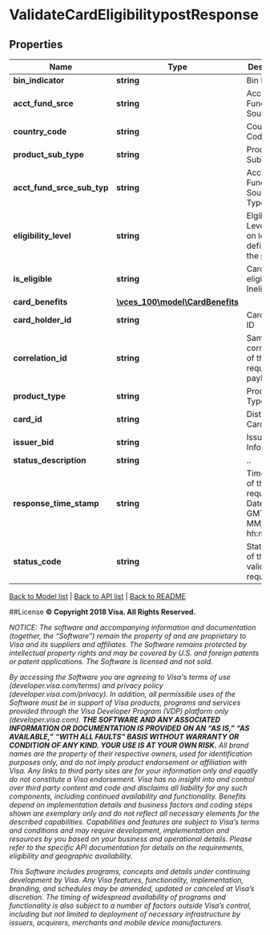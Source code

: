 # ValidateCardEligibilitypostResponse

## Properties
Name | Type | Description | Notes
------------ | ------------- | ------------- | -------------
**bin_indicator** | **string** | Bin Indicator | [optional] 
**acct_fund_srce** | **string** | Account Funding Source | [optional] 
**country_code** | **string** | Country Code | [optional] 
**product_sub_type** | **string** | Product SubType | [optional] 
**acct_fund_srce_sub_typ** | **string** | Account Funding Source Sub Type | [optional] 
**eligibility_level** | **string** | Elgibility Level based on levels defined for the program | [optional] 
**is_eligible** | **string** | Card is eligible or Ineligible | [optional] 
**card_benefits** | [**\vces_100\model\CardBenefits**](CardBenefits.md) |  | [optional] 
**card_holder_id** | **string** | CardHolder ID | [optional] 
**correlation_id** | **string** | Same as correlationId of the request payload | 
**product_type** | **string** | Product Type | [optional] 
**card_id** | **string** | Distinct Card ID | [optional] 
**issuer_bid** | **string** | Issuer BID Information | [optional] 
**status_description** | **string** | .. | 
**response_time_stamp** | **string** | Time stamp of the request Date and in GMT format MM/dd/yyyy hh:mm:ss a | 
**status_code** | **string** | Status Code of the validation request | 

[Back to Model list](../../README.md#documentation-for-models)   |   [Back to API list](../../README.md#documentation-for-api-endpoints)   |   [Back to README](../../README.md)



##License
**© Copyright 2018 Visa. All Rights Reserved.**

*NOTICE: The software and accompanying information and documentation (together, the “Software”) remain the property of
and are proprietary to Visa and its suppliers and affiliates. The Software remains protected by intellectual property
rights and may be covered by U.S. and foreign patents or patent applications. The Software is licensed and not sold.*

*By accessing the Software you are agreeing to Visa's terms of use (developer.visa.com/terms) and privacy policy (developer.visa.com/privacy).
In addition, all permissible uses of the Software must be in support of Visa products, programs and services provided
through the Visa Developer Program (VDP) platform only (developer.visa.com). **THE SOFTWARE AND ANY ASSOCIATED
INFORMATION OR DOCUMENTATION IS PROVIDED ON AN “AS IS,” “AS AVAILABLE,” “WITH ALL FAULTS” BASIS WITHOUT WARRANTY OR
CONDITION OF ANY KIND. YOUR USE IS AT YOUR OWN RISK.** All brand names are the property of their respective owners, used for identification purposes only, and do not imply
product endorsement or affiliation with Visa. Any links to third party sites are for your information only and equally
do not constitute a Visa endorsement. Visa has no insight into and control over third party content and code and disclaims
all liability for any such components, including continued availability and functionality. Benefits depend on implementation
details and business factors and coding steps shown are exemplary only and do not reflect all necessary elements for the
described capabilities. Capabilities and features are subject to Visa’s terms and conditions and may require development,
implementation and resources by you based on your business and operational details. Please refer to the specific
API documentation for details on the requirements, eligibility and geographic availability.*

*This Software includes programs, concepts and details under continuing development by Visa. Any Visa features,
functionality, implementation, branding, and schedules may be amended, updated or canceled at Visa’s discretion.
The timing of widespread availability of programs and functionality is also subject to a number of factors outside Visa’s control,
including but not limited to deployment of necessary infrastructure by issuers, acquirers, merchants and mobile device manufacturers.*